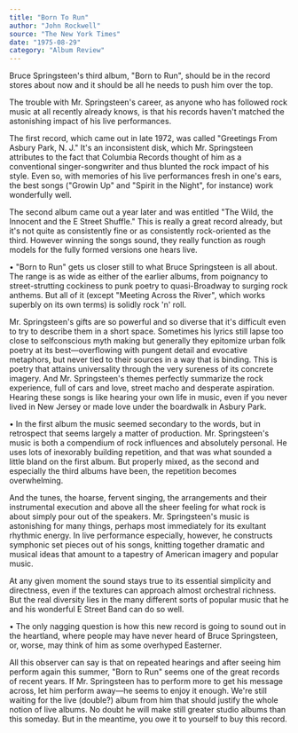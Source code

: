 ```yaml
---
title: "Born To Run"
author: "John Rockwell"
source: "The New York Times"
date: "1975-08-29"
category: "Album Review"
---
```


Bruce Springsteen's third album, "Born to Run", should be in the record stores about now and it should be all he needs to push him over the top.

The trouble with Mr. Springsteen's career, as anyone who has followed rock music at all recently already knows, is that his records haven't matched the astonishing impact of his live performances.

The first record, which came out in late 1972, was called "Greetings From Asbury Park, N. J." It's an inconsistent disk, which Mr. Springsteen attributes to the fact that Columbia Records thought of him as a conventional singer-songwriter and thus blunted the rock impact of his style. Even so, with memories of his live performances fresh in one's ears, the best songs ("Growin Up" and "Spirit in the Night", for instance) work wonderfully well.

The second album came out a year later and was entitled "The Wild, the Innocent and the E Street Shuffle." This is really a great record already, but it's not quite as consistently fine or as consistently rock-oriented as the third. However winning the songs sound, they really function as rough models for the fully formed versions one hears live.

• "Born to Run" gets us closer still to what Bruce Springsteen is all about. The range is as wide as either of the earlier albums, from poignancy to street-strutting cockiness to punk poetry to quasi-Broadway to surging rock anthems. But all of it (except "Meeting Across the River", which works superbly on its own terms) is solidly rock 'n' roll.

Mr. Springsteen's gifts are so powerful and so diverse that it's difficult even to try to describe them in a short space. Sometimes his lyrics still lapse too close to selfconscious myth making but generally they epitomize urban folk poetry at its best—overflowing with pungent detail and evocative metaphors, but never tied to their sources in a way that is binding. This is poetry that attains universality through the very sureness of its concrete imagery. And Mr. Springsteen's themes perfectly summarize the rock experience, full of cars and love, street macho and desperate aspiration. Hearing these songs is like hearing your own life in music, even if you never lived in New Jersey or made love under the boardwalk in Asbury Park.

• In the first album the music seemed secondary to the words, but in retrospect that seems largely a matter of production. Mr. Springsteen's music is both a compendium of rock influences and absolutely personal. He uses lots of inexorably building repetition, and that was what sounded a little bland on the first album. But properly mixed, as the second and especially the third albums have been, the repetition becomes overwhelming.

And the tunes, the hoarse, fervent singing, the arrangements and their instrumental execution and above all the sheer feeling for what rock is about simply pour out of the speakers. Mr. Springsteen's music is astonishing for many things, perhaps most immediately for its exultant rhythmic energy. In live performance especially, however, he constructs symphonic set pieces out of his songs, knitting together dramatic and musical ideas that amount to a tapestry of American imagery and popular music.

At any given moment the sound stays true to its essential simplicity and directness, even if the textures can approach almost orchestral richness. But the real diversity lies in the many different sorts of popular music that he and his wonderful E Street Band can do so well.

• The only nagging question is how this new record is going to sound out in the heartland, where people may have never heard of Bruce Springsteen, or, worse, may think of him as some overhyped Easterner.

All this observer can say is that on repeated hearings and after seeing him perform again this summer, "Born to Run" seems one of the great records of recent years. If Mr. Springsteen has to perform more to get his message across, let him perform away—he seems to enjoy it enough. We're still waiting for the live (double?) album from him that should justify the whole notion of live albums. No doubt he will make still greater studio albums than this someday. But in the meantime, you owe it to yourself to buy this record.
